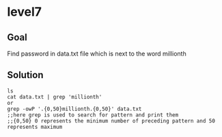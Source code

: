 # level7

## Goal

Find password in data.txt file which is next to 
the word millionth

## Solution
```
ls
cat data.txt | grep 'millionth'
or
grep -owP '.{0,50}millionth.{0,50}' data.txt
;;here grep is used to search for pattern and print them 
;;{0,50} 0 represents the minimum number of preceding pattern and 50 represents maximum

